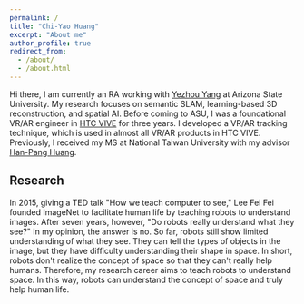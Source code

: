 ```yaml
---
permalink: /
title: "Chi-Yao Huang"
excerpt: "About me"
author_profile: true
redirect_from: 
  - /about/
  - /about.html
---
```


Hi there, I am currently an RA working with [Yezhou Yang](https://yezhouyang.engineering.asu.edu/) at Arizona State University. My research focuses on semantic SLAM, learning-based 3D reconstruction, and spatial AI. Before coming to ASU, I was a foundational VR/AR engineer in [HTC VIVE](https://www.vive.com/us/) for three years. I developed a VR/AR tracking technique, which is used in almost all VR/AR products in HTC VIVE. Previously, I received my MS at National Taiwan University with my advisor [Han-Pang Huang](http://ai.robo.ntu.edu.tw/en/personal.php?id=33).



Research
------
In 2015, giving a TED talk "How we teach computer to see," Lee Fei Fei founded ImageNet to facilitate human life by teaching robots to understand images. After seven years, however, "Do robots really understand what they see?" In my opinion, the answer is no. So far, robots still show limited understanding of what they see. They can tell the types of objects in the image, but they have difficulty understanding their shape in space. In short, robots don't realize the concept of space so that they can't really help humans. Therefore, my research career aims to teach robots to understand space. In this way, robots can understand the concept of space and truly help human life.

